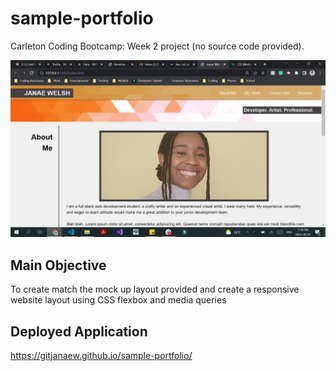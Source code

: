 # sample-portfolio

Carleton Coding Bootcamp: Week 2 project (no source code provided).

![](assets/images/screenshot.png)

## Main Objective

To create match the mock up layout provided and create a responsive website layout using CSS flexbox and media queries

## Deployed Application
https://gitjanaew.github.io/sample-portfolio/

